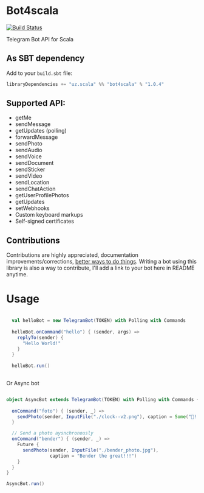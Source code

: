 # Bot4scala
[![Build Status](https://travis-ci.com/Prince951-17/bot4scala.svg?branch=master)](https://travis-ci.com/Prince951-17/bot4scala)

Telegram Bot API for Scala
## As SBT dependency
Add to your `build.sbt` file:
```scala
libraryDependencies += "uz.scala" %% "bot4scala" % "1.0.4"
```

## Supported API:
  - getMe
  - sendMessage
  - getUpdates (polling)
  - forwardMessage
  - sendPhoto
  - sendAudio
  - sendVoice
  - sendDocument
  - sendSticker
  - sendVideo
  - sendLocation
  - sendChatAction
  - getUserProfilePhotos
  - getUpdates
  - setWebhooks
  - Custom keyboard markups
  - Self-signed certificates

## Contributions
Contributions are highly appreciated, documentation improvements/corrections, [better ways to do things](https://github.com/mukel/telegrambot4s/pull/1/files). Writing a bot using this library is also a way to contribute, I'll add a link to your bot here in README anytime.

# Usage

```scala

  val helloBot = new TelegramBot(TOKEN) with Polling with Commands
  
  helloBot.onCommand("hello") { (sender, args) =>
    replyTo(sender) {
      "Hello World!"
    }
  }
  
  helloBot.run()
  
```

Or Async bot

```scala

object AsyncBot extends TelegramBot(TOKEN) with Polling with Commands {
  
  onCommand("foto") { (sender, _) =>
    sendPhoto(sender, InputFile("./clock--v2.png"), caption = Some("💪!!!🦾"))
  }

  // Send a photo aysnchronously
  onCommand("bender") { (sender, _) =>
    Future {
      sendPhoto(sender, InputFile("./bender_photo.jpg"),
                caption = "Bender the great!!!")
    }
  }
}

AsyncBot.run()

```




